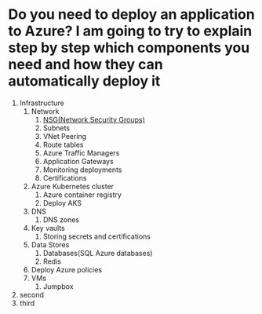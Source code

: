 # Do you need to deploy an application to Azure?  I am going to try to explain step by step which components you need and how they can automatically deploy it

 1. Infrastructure
    1. Network
       1. [NSG(Network Security Groups)](https://github.com/hayriozler/AZURE/blob/master/Infrastructure/nsg.md)
       2. Subnets
       3. VNet Peering
       4. Route tables
       5. Azure Traffic Managers
       6. Application Gateways
       7. Monitoring deployments
       8. Certifications
    2. Azure Kubernetes cluster
       1. Azure container registry
       2. Deploy AKS
    3. DNS
       1. DNS zones
    4. Key vaults
       1. Storing secrets and certifications
    5. Data Stores
       1. Databases(SQL Azure databases)
       2. Redis
    6. Deploy Azure policies
    7. VMs
       1. Jumpbox
 2. second
 3. third